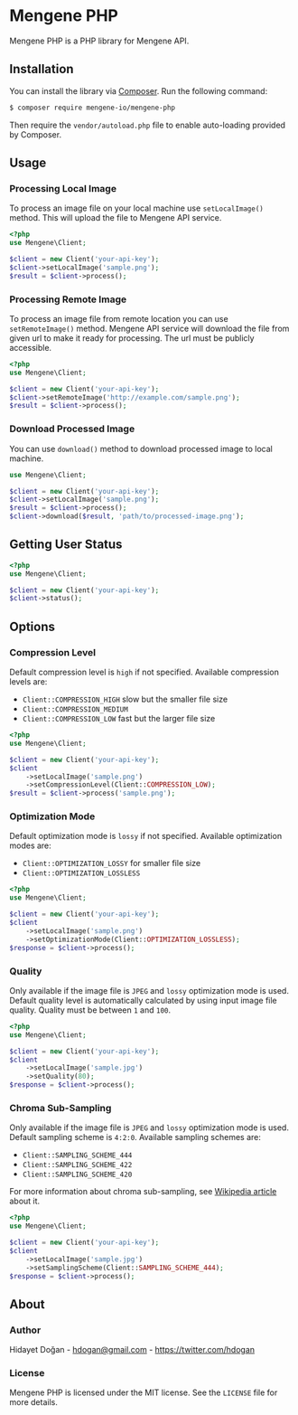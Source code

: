 # Mengene PHP

Mengene PHP is a PHP library for Mengene API.

## Installation

You can install the library via [Composer](http://getcomposer.org). Run the following command:

```bash
$ composer require mengene-io/mengene-php
```

Then require the `vendor/autoload.php` file to enable auto-loading provided by Composer.

## Usage

### Processing Local Image

To process an image file on your local machine use `setLocalImage()` method. This will upload the file to Mengene API
service.

```php
<?php
use Mengene\Client;

$client = new Client('your-api-key');
$client->setLocalImage('sample.png');
$result = $client->process();
```

### Processing Remote Image

To process an image file from remote location you can use `setRemoteImage()` method. Mengene API service will download
the file from given url to make it ready for processing. The url must be publicly accessible. 

```php
<?php
use Mengene\Client;

$client = new Client('your-api-key');
$client->setRemoteImage('http://example.com/sample.png');
$result = $client->process();
```

### Download Processed Image

You can use `download()` method to download processed image to local machine.

```php
use Mengene\Client;

$client = new Client('your-api-key');
$client->setLocalImage('sample.png');
$result = $client->process();
$client->download($result, 'path/to/processed-image.png');
```

## Getting User Status

```php
<?php
use Mengene\Client;

$client = new Client('your-api-key');
$client->status();
```

## Options

### Compression Level

Default compression level is `high` if not specified. Available compression levels are:

* `Client::COMPRESSION_HIGH` slow but the smaller file size
* `Client::COMPRESSION_MEDIUM`
* `Client::COMPRESSION_LOW` fast but the larger file size

```php
<?php
use Mengene\Client;

$client = new Client('your-api-key');
$client
    ->setLocalImage('sample.png')
    ->setCompressionLevel(Client::COMPRESSION_LOW);
$result = $client->process('sample.png');
```

### Optimization Mode

Default optimization mode is `lossy` if not specified. Available optimization modes are:

* `Client::OPTIMIZATION_LOSSY` for smaller file size
* `Client::OPTIMIZATION_LOSSLESS`

```php
<?php
use Mengene\Client;

$client = new Client('your-api-key');
$client
    ->setLocalImage('sample.png')
    ->setOptimizationMode(Client::OPTIMIZATION_LOSSLESS);
$response = $client->process();
```

### Quality

Only available if the image file is `JPEG` and `lossy` optimization mode is used. Default quality level is
automatically calculated by using input image file quality. Quality must be between `1` and `100`.

```php
<?php
use Mengene\Client;

$client = new Client('your-api-key');
$client
    ->setLocalImage('sample.jpg')
    ->setQuality(80);
$response = $client->process();
```

### Chroma Sub-Sampling

Only available if the image file is `JPEG` and `lossy` optimization mode is used. Default sampling scheme is `4:2:0`.
Available sampling schemes are:

* `Client::SAMPLING_SCHEME_444`
* `Client::SAMPLING_SCHEME_422`
* `Client::SAMPLING_SCHEME_420`

For more information about chroma sub-sampling, see
[Wikipedia article](https://en.wikipedia.org/wiki/Chroma_subsampling) about it.

```php
<?php
use Mengene\Client;

$client = new Client('your-api-key');
$client
    ->setLocalImage('sample.jpg')
    ->setSamplingScheme(Client::SAMPLING_SCHEME_444);
$response = $client->process();
```

## About

### Author

Hidayet Doğan - <hdogan@gmail.com> - <https://twitter.com/hdogan>

### License

Mengene PHP is licensed under the MIT license. See the `LICENSE` file for more details.

